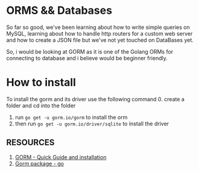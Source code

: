# ORMS && Databases

So far so good, we've been learning about how to write simple queries on MySQL, learning about how to handle http routers for a custom web server and how to create a JSON file but we've not yet touched on DataBases yet.

So, i would be looking at GORM as it is one of the Golang ORMs for connecting to database and i believe would be beginner friendly.

# How to install
To install the gorm and its driver use the following command
0. create a folder and cd into the folder
1. run `go get -u gorm.io/gorm` to install the orm
2. then run `go get -u gorm.io/driver/sqlite` to install the driver
 

## RESOURCES
1. [GORM - Quick Guide and installation](https://gorm.io/docs/index.html)
2. [Gorm package - go](https://pkg.go.dev/gorm.io/gorm#section-readme)
